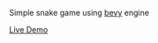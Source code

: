 Simple snake game using [bevy](https://github.com/bevyengine/bevy) engine

[Live Demo](https://edvorg.github.io/bevy_snake)
